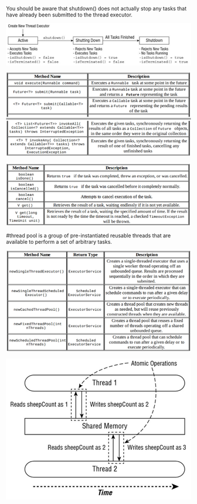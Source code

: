 
You should be aware that shutdown() does not actually stop any tasks that have already been submitted to the thread executor.

![executor](executor.png)

![executor methods](executor_methods.png)

![Future Methods](future_methods.png)

#thread pool 
is a group of pre-instantiated reusable threads that are available to perform a set of arbitrary tasks.

![executor methods](excutor_methods.png)

![Atomic](atomic.png)
